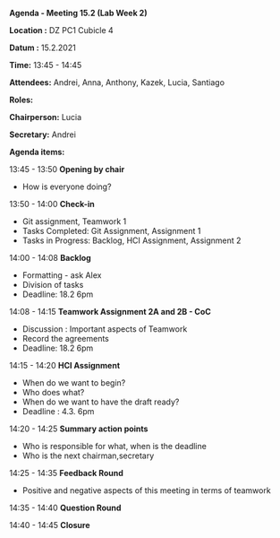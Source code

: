 ﻿**Agenda - Meeting 15.2 (Lab Week 2)**

**Location :** 		DZ PC1 Cubicle 4

**Datum :** 		15.2.2021

**Time:** 			13:45 - 14:45

**Attendees:**		Andrei, Anna, Anthony, Kazek, Lucia, Santiago


**Roles:**

**Chairperson:** Lucia

**Secretary:** Andrei

**Agenda items:**

13:45 - 13:50		**Opening by chair**

- How is everyone doing?

13:50 - 14:00		**Check-in**

- Git assignment, Teamwork 1
- Tasks Completed: Git Assignment, Assignment 1
- Tasks in Progress: Backlog, HCI Assignment, Assignment 2

14:00 - 14:08		**Backlog**  

- Formatting - ask Alex
- Division of tasks
- Deadline: 18.2 6pm

14:08 - 14:15		**Teamwork Assignment 2A and 2B - CoC** 

- Discussion :  Important aspects of Teamwork
- Record the agreements
- Deadline: 18.2 6pm

14:15 - 14:20		**HCI Assignment**  

- When do we want to begin?
- Who does what?
- When do we want to have the draft ready?
- Deadline : 4.3. 6pm

14:20 - 14:25		**Summary action points** 

- Who is responsible for what, when is the deadline
- Who is the next chairman,secretary

14:25 - 14:35		**Feedback Round**

- Positive and negative aspects of this meeting in terms of teamwork

14:35 - 14:40		**Question Round**

14:40 - 14:45 	**Closure**









